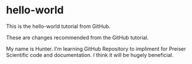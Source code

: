 # hello-world
This is the hello-world tutorial from GitHub.

These are changes recommended from the GitHub tutorial.

My name is Hunter.
I'm learning GitHub Repository to impliment for Preiser Scientific code and documentation.
I think it will be hugely beneficial.
